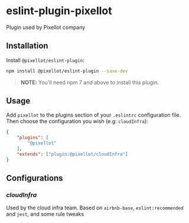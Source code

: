 # eslint-plugin-pixellot

Plugin used by Pixellot company

## Installation

Install `@pixellot/eslint-plugin`:
```sh
npm install @pixellot/eslint-plugin --save-dev
```
> **NOTE:**  You'll need npm 7 and above to install this plugin.

## Usage

Add `pixellot` to the plugins section of your `.eslintrc` configuration file.
Then choose the configuration you wish (e.g: `cloudInfra`):

```json
{
    "plugins": [
        "@pixellot"
    ],
    "extends": ["plugin:@pixellot/cloudInfra"]
}
```

## Configurations
### _cloudInfra_
Used by the cloud infra team.
Based on `airbnb-base`, `eslint:recommended` and `jest`, and some rule tweaks